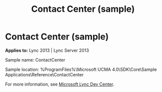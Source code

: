 ﻿---
title: Contact Center (sample)
TOCTitle: Contact Center (sample)
ms:assetid: 18bab0a0-6d24-4168-a75f-e404f7f8a970
ms:mtpsurl: https://msdn.microsoft.com/library/Dn454818(v=office.15)
ms:contentKeyID: 57103658
ms.date: 07/25/2014
mtps_version: v=office.15
---

# Contact Center (sample)


**Applies to:** Lync 2013 | Lync Server 2013

Sample name: ContactCenter

Sample location: %ProgramFiles%\\Microsoft UCMA 4.0\\SDK\\Core\\Sample Applications\\Reference\\ContactCenter

For more information, see [Microsoft Lync Dev Center](http://go.microsoft.com/fwlink/?linkid=201840).

